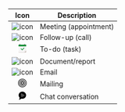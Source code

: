 <!-- markdownlint-disable-file MD041 -->
| Icon | Description |
|:-:|---|
| ![icon](../../../../common/icons/appointment.png ) | Meeting (appointment) |
| ![icon](../../../../common/icons/appointment.png) | Follow-up (call) |
| ![icon](../../../../common/icons/appointment-task.png) | To-do (task) |
| ![icon](../../../../common/icons/document.png) | Document/report |
| ![icon](../../../../common/icons/email.png) | Email |
| ![icon](../../../../common/icons/mailings.png) | Mailing |
| ![icon](../../../../common/icons/chat.png) | Chat conversation |

